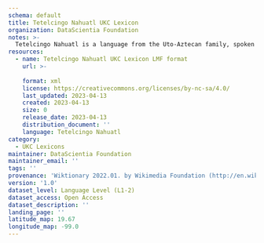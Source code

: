 ```yaml
---
schema: default
title: Tetelcingo Nahuatl UKC Lexicon
organization: DataScientia Foundation
notes: >-
  Tetelcingo Nahuatl is a language from the Uto-Aztecan family, spoken in North America. The UKC Lexicon of Tetelcingo Nahuatl is represented as a lexico-semantic network. It consists of words, word senses, synsets, as well as sense-level and synset-level relationships.
resources:
  - name: Tetelcingo Nahuatl UKC Lexicon LMF format
    url: >-
      
    format: xml
    license: https://creativecommons.org/licenses/by-nc-sa/4.0/
    last_updated: 2023-04-13
    created: 2023-04-13
    size: 0
    release_date: 2023-04-13
    distribution_document: ''
    language: Tetelcingo Nahuatl
category:
  - UKC Lexicons
maintainer: DataScientia Foundation
maintainer_email: ''
tags: ''
provenance: 'Wiktionary 2022.01. by Wikimedia Foundation (http://en.wiktionary.org); Princeton WordNet 2.1 by Princeton University (https://wordnet.princeton.edu)'
version: '1.0'
dataset_level: Language Level (L1-2)
dataset_access: Open Access
dataset_description: ''
landing_page: ''
latitude_map: 19.67
longitude_map: -99.0
---
```


